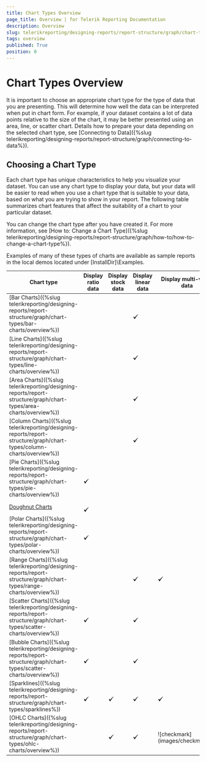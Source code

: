 ```yaml
---
title: Chart Types Overview
page_title: Overview | for Telerik Reporting Documentation
description: Overview
slug: telerikreporting/designing-reports/report-structure/graph/chart-types/overview
tags: overview
published: True
position: 0
---
```


# Chart Types Overview



It is important to choose an appropriate chart type for the type of data that you are presenting. This will determine how         well the data can be interpreted when put in chart form. For example, if your dataset contains a lot of data points relative to         the size of the chart, it may be better presented using an area, line, or scatter chart. Details how to prepare your         data depending on the selected chart type, see [Connecting to Data]({%slug telerikreporting/designing-reports/report-structure/graph/connecting-to-data%}).

## Choosing a Chart Type

Each chart type has unique characteristics to help you visualize your dataset. You can use any chart type to          display your data, but your data will be easier to read when you use a chart type that is suitable to your data,          based on what you are trying to show in your report. The following table summarizes chart features that affect the          suitability of a chart to your particular dataset.

You can change the chart type after you have created it. For more information, see [How to: Change a Chart Type]({%slug telerikreporting/designing-reports/report-structure/graph/how-to/how-to-change-a-chart-type%}).

Examples of many of these types of charts are available as sample reports in the local demos located under [InstallDir]\Examples.


| Chart type | Display ratio data | Display stock data | Display linear data | Display multi-value data |
| ------ | ------ | ------ | ------ | ------ |
|[Bar Charts]({%slug telerikreporting/designing-reports/report-structure/graph/chart-types/bar-charts/overview%})|||  <br/>  ![checkmark](images/checkmark.gif)||
|[Line Charts]({%slug telerikreporting/designing-reports/report-structure/graph/chart-types/line-charts/overview%})|||  <br/>  ![checkmark](images/checkmark.gif)||
|[Area Charts]({%slug telerikreporting/designing-reports/report-structure/graph/chart-types/area-charts/overview%})|||  <br/>  ![checkmark](images/checkmark.gif)||
|[Column Charts]({%slug telerikreporting/designing-reports/report-structure/graph/chart-types/column-charts/overview%})|||  <br/>  ![checkmark](images/checkmark.gif)||
|[Pie Charts]({%slug telerikreporting/designing-reports/report-structure/graph/chart-types/pie-charts/overview%})|  <br/>  ![checkmark](images/checkmark.gif)||||
|[Doughnut Charts](9ed47840-c3ab-48c8-9845-f43066ba981e#choosing-a-chart-type)|  <br/>  ![checkmark](images/checkmark.gif)||||
|[Polar Charts]({%slug telerikreporting/designing-reports/report-structure/graph/chart-types/polar-charts/overview%})|  <br/>  ![checkmark](images/checkmark.gif)||||
|[Range Charts]({%slug telerikreporting/designing-reports/report-structure/graph/chart-types/range-charts/overview%})|||  <br/>  ![checkmark](images/checkmark.gif)|  <br/>  ![checkmark](images/checkmark.gif)|
|[Scatter Charts]({%slug telerikreporting/designing-reports/report-structure/graph/chart-types/scatter-charts/overview%})|  <br/>  ![checkmark](images/checkmark.gif)||  <br/>  ![checkmark](images/checkmark.gif)||
|[Bubble Charts]({%slug telerikreporting/designing-reports/report-structure/graph/chart-types/scatter-charts/overview%})|  <br/>  ![checkmark](images/checkmark.gif)||  <br/>  ![checkmark](images/checkmark.gif)||
|[Sparklines]({%slug telerikreporting/designing-reports/report-structure/graph/chart-types/sparklines%})|  <br/>  ![checkmark](images/checkmark.gif)|  <br/>  ![checkmark](images/checkmark.gif)|  <br/>  ![checkmark](images/checkmark.gif)|  <br/>  ![checkmark](images/checkmark.gif)|
|[OHLC Charts]({%slug telerikreporting/designing-reports/report-structure/graph/chart-types/ohlc-charts/overview%})||  <br/>  ![checkmark](images/checkmark.gif)|  <br/>  ![checkmark](images/checkmark.gif)|  <br/>  ![checkmark](images/checkmark.gif|



